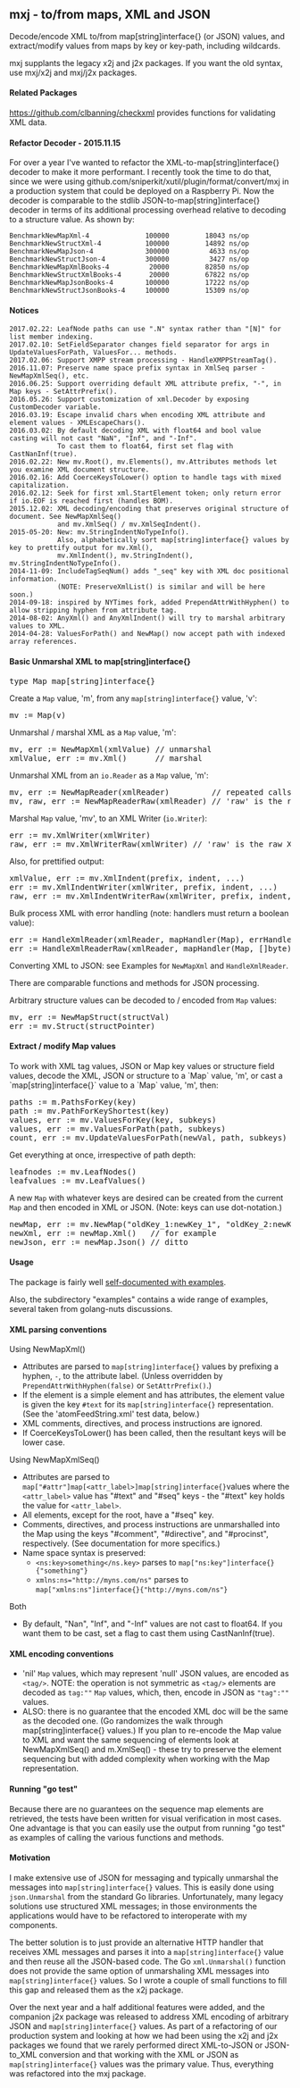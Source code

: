 <h2>mxj - to/from maps, XML and JSON</h2>
Decode/encode XML to/from map[string]interface{} (or JSON) values, and extract/modify values from maps by key or key-path, including wildcards.

mxj supplants the legacy x2j and j2x packages. If you want the old syntax, use mxj/x2j and mxj/j2x packages.

<h4>Related Packages</h4>

https://github.com/clbanning/checkxml provides functions for validating XML data.

<h4>Refactor Decoder - 2015.11.15</h4>
For over a year I've wanted to refactor the XML-to-map[string]interface{} decoder to make it more performant.  I recently took the time to do that, since we were using github.com/sniperkit/xutil/plugin/format/convert/mxj in a production system that could be deployed on a Raspberry Pi.  Now the decoder is comparable to the stdlib JSON-to-map[string]interface{} decoder in terms of its additional processing overhead relative to decoding to a structure value.  As shown by:

	BenchmarkNewMapXml-4         	  100000	     18043 ns/op
	BenchmarkNewStructXml-4      	  100000	     14892 ns/op
	BenchmarkNewMapJson-4        	  300000	      4633 ns/op
	BenchmarkNewStructJson-4     	  300000	      3427 ns/op
	BenchmarkNewMapXmlBooks-4    	   20000	     82850 ns/op
	BenchmarkNewStructXmlBooks-4 	   20000	     67822 ns/op
	BenchmarkNewMapJsonBooks-4   	  100000	     17222 ns/op
	BenchmarkNewStructJsonBooks-4	  100000	     15309 ns/op

<h4>Notices</h4>

	2017.02.22: LeafNode paths can use ".N" syntax rather than "[N]" for list member indexing.
	2017.02.10: SetFieldSeparator changes field separator for args in UpdateValuesForPath, ValuesFor... methods.
	2017.02.06: Support XMPP stream processing - HandleXMPPStreamTag().
	2016.11.07: Preserve name space prefix syntax in XmlSeq parser - NewMapXmlSeq(), etc.
	2016.06.25: Support overriding default XML attribute prefix, "-", in Map keys - SetAttrPrefix().
	2016.05.26: Support customization of xml.Decoder by exposing CustomDecoder variable.
	2016.03.19: Escape invalid chars when encoding XML attribute and element values - XMLEscapeChars().
	2016.03.02: By default decoding XML with float64 and bool value casting will not cast "NaN", "Inf", and "-Inf".
	            To cast them to float64, first set flag with CastNanInf(true).
	2016.02.22: New mv.Root(), mv.Elements(), mv.Attributes methods let you examine XML document structure.
	2016.02.16: Add CoerceKeysToLower() option to handle tags with mixed capitalization.
	2016.02.12: Seek for first xml.StartElement token; only return error if io.EOF is reached first (handles BOM).
	2015.12.02: XML decoding/encoding that preserves original structure of document. See NewMapXmlSeq()
	            and mv.XmlSeq() / mv.XmlSeqIndent().
	2015-05-20: New: mv.StringIndentNoTypeInfo().
	            Also, alphabetically sort map[string]interface{} values by key to prettify output for mv.Xml(),
	            mv.XmlIndent(), mv.StringIndent(), mv.StringIndentNoTypeInfo().
	2014-11-09: IncludeTagSeqNum() adds "_seq" key with XML doc positional information.
	            (NOTE: PreserveXmlList() is similar and will be here soon.)
	2014-09-18: inspired by NYTimes fork, added PrependAttrWithHyphen() to allow stripping hyphen from attribute tag.
	2014-08-02: AnyXml() and AnyXmlIndent() will try to marshal arbitrary values to XML.
	2014-04-28: ValuesForPath() and NewMap() now accept path with indexed array references.

<h4>Basic Unmarshal XML to map[string]interface{}</h4>
<pre>type Map map[string]interface{}</pre>

Create a `Map` value, 'm', from any `map[string]interface{}` value, 'v':
<pre>mv := Map(v)</pre>

Unmarshal / marshal XML as a `Map` value, 'm':
<pre>mv, err := NewMapXml(xmlValue) // unmarshal
xmlValue, err := mv.Xml()      // marshal</pre>

Unmarshal XML from an `io.Reader` as a `Map` value, 'm':
<pre>mv, err := NewMapReader(xmlReader)         // repeated calls, as with an os.File Reader, will process stream
mv, raw, err := NewMapReaderRaw(xmlReader) // 'raw' is the raw XML that was decoded</pre>

Marshal `Map` value, 'mv', to an XML Writer (`io.Writer`):
<pre>err := mv.XmlWriter(xmlWriter)
raw, err := mv.XmlWriterRaw(xmlWriter) // 'raw' is the raw XML that was written on xmlWriter</pre>
   
Also, for prettified output:
<pre>xmlValue, err := mv.XmlIndent(prefix, indent, ...)
err := mv.XmlIndentWriter(xmlWriter, prefix, indent, ...)
raw, err := mv.XmlIndentWriterRaw(xmlWriter, prefix, indent, ...)</pre>

Bulk process XML with error handling (note: handlers must return a boolean value):
<pre>err := HandleXmlReader(xmlReader, mapHandler(Map), errHandler(error))
err := HandleXmlReaderRaw(xmlReader, mapHandler(Map, []byte), errHandler(error, []byte))</pre>

Converting XML to JSON: see Examples for `NewMapXml` and `HandleXmlReader`.

There are comparable functions and methods for JSON processing.

Arbitrary structure values can be decoded to / encoded from `Map` values:
<pre>mv, err := NewMapStruct(structVal)
err := mv.Struct(structPointer)</pre>

<h4>Extract / modify Map values</h4>
To work with XML tag values, JSON or Map key values or structure field values, decode the XML, JSON
or structure to a `Map` value, 'm', or cast a `map[string]interface{}` value to a `Map` value, 'm', then:
<pre>paths := m.PathsForKey(key)
path := mv.PathForKeyShortest(key)
values, err := mv.ValuesForKey(key, subkeys)
values, err := mv.ValuesForPath(path, subkeys)
count, err := mv.UpdateValuesForPath(newVal, path, subkeys)</pre>

Get everything at once, irrespective of path depth:
<pre>leafnodes := mv.LeafNodes()
leafvalues := mv.LeafValues()</pre>

A new `Map` with whatever keys are desired can be created from the current `Map` and then encoded in XML
or JSON. (Note: keys can use dot-notation.)
<pre>newMap, err := mv.NewMap("oldKey_1:newKey_1", "oldKey_2:newKey_2", ..., "oldKey_N:newKey_N")
newXml, err := newMap.Xml()   // for example
newJson, err := newMap.Json() // ditto</pre>

<h4>Usage</h4>

The package is fairly well [self-documented with examples](http://godoc.org/github.com/sniperkit/xutil/plugin/format/convert/mxj).

Also, the subdirectory "examples" contains a wide range of examples, several taken from golang-nuts discussions.

<h4>XML parsing conventions</h4>

Using NewMapXml()

   - Attributes are parsed to `map[string]interface{}` values by prefixing a hyphen, `-`,
     to the attribute label. (Unless overridden by `PrependAttrWithHyphen(false)` or
     `SetAttrPrefix()`.)
   - If the element is a simple element and has attributes, the element value
     is given the key `#text` for its `map[string]interface{}` representation.  (See
     the 'atomFeedString.xml' test data, below.)
   - XML comments, directives, and process instructions are ignored.
   - If CoerceKeysToLower() has been called, then the resultant keys will be lower case.

Using NewMapXmlSeq()

   - Attributes are parsed to `map["#attr"]map[<attr_label>]map[string]interface{}`values
     where the `<attr_label>` value has "#text" and "#seq" keys - the "#text" key holds the 
     value for `<attr_label>`.
   - All elements, except for the root, have a "#seq" key.
   - Comments, directives, and process instructions are unmarshalled into the Map using the
     keys "#comment", "#directive", and "#procinst", respectively. (See documentation for more
     specifics.)
   - Name space syntax is preserved: 
      - `<ns:key>something</ns.key>` parses to `map["ns:key"]interface{}{"something"}`
      - `xmlns:ns="http://myns.com/ns"` parses to `map["xmlns:ns"]interface{}{"http://myns.com/ns"}`

Both

   - By default, "Nan", "Inf", and "-Inf" values are not cast to float64.  If you want them
     to be cast, set a flag to cast them  using CastNanInf(true).

<h4>XML encoding conventions</h4>

   - 'nil' `Map` values, which may represent 'null' JSON values, are encoded as `<tag/>`.
     NOTE: the operation is not symmetric as `<tag/>` elements are decoded as `tag:""` `Map` values,
           which, then, encode in JSON as `"tag":""` values.
   - ALSO: there is no guarantee that the encoded XML doc will be the same as the decoded one.  (Go
           randomizes the walk through map[string]interface{} values.) If you plan to re-encode the
           Map value to XML and want the same sequencing of elements look at NewMapXmlSeq() and
           m.XmlSeq() - these try to preserve the element sequencing but with added complexity when
           working with the Map representation.

<h4>Running "go test"</h4>

Because there are no guarantees on the sequence map elements are retrieved, the tests have been 
written for visual verification in most cases.  One advantage is that you can easily use the 
output from running "go test" as examples of calling the various functions and methods.

<h4>Motivation</h4>

I make extensive use of JSON for messaging and typically unmarshal the messages into
`map[string]interface{}` values.  This is easily done using `json.Unmarshal` from the
standard Go libraries.  Unfortunately, many legacy solutions use structured
XML messages; in those environments the applications would have to be refactored to
interoperate with my components.

The better solution is to just provide an alternative HTTP handler that receives
XML messages and parses it into a `map[string]interface{}` value and then reuse
all the JSON-based code.  The Go `xml.Unmarshal()` function does not provide the same
option of unmarshaling XML messages into `map[string]interface{}` values. So I wrote
a couple of small functions to fill this gap and released them as the x2j package.

Over the next year and a half additional features were added, and the companion j2x
package was released to address XML encoding of arbitrary JSON and `map[string]interface{}`
values.  As part of a refactoring of our production system and looking at how we had been
using the x2j and j2x packages we found that we rarely performed direct XML-to-JSON or
JSON-to_XML conversion and that working with the XML or JSON as `map[string]interface{}`
values was the primary value.  Thus, everything was refactored into the mxj package.

